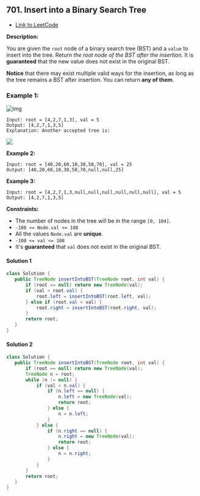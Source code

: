 ## 701. Insert into a Binary Search Tree

- [Link to LeetCode](https://leetcode.com/problems/insert-into-a-binary-search-tree/)

**Description:**



You are given the `root` node of a binary search tree (BST) and a `value` to insert into the tree. Return *the root node of the BST after the insertion*. It is **guaranteed** that the new value does not exist in the original BST.

**Notice** that there may exist multiple valid ways for the insertion, as long as the tree remains a BST after insertion. You can return **any of them**.



<!-- tabs:start -->

### **Example 1:**



![img](https://assets.leetcode.com/uploads/2020/10/05/insertbst.jpg)

```
Input: root = [4,2,7,1,3], val = 5
Output: [4,2,7,1,3,5]
Explanation: Another accepted tree is:
```



![](https://assets.leetcode.com/uploads/2020/10/05/bst.jpg)



**Example 2:**

```
Input: root = [40,20,60,10,30,50,70], val = 25
Output: [40,20,60,10,30,50,70,null,null,25]
```

**Example 3:**

```
Input: root = [4,2,7,1,3,null,null,null,null,null,null], val = 5
Output: [4,2,7,1,3,5]
```



<!-- tabs:end -->



**Constraints:**

- The number of nodes in the tree will be in the range `[0, 104]`.
- `-108 <= Node.val <= 108`
- All the values `Node.val` are **unique**.
- `-108 <= val <= 108`
- It's **guaranteed** that `val` does not exist in the original BST.



<!-- tabs:start -->

#### **Solution 1**



```java
class Solution {
   public TreeNode insertIntoBST(TreeNode root, int val) {
       if (root == null) return new TreeNode(val);
       if (val < root.val) {
           root.left = insertIntoBST(root.left, val);
       } else if (root.val < val) {
           root.right = insertIntoBST(root.right, val);
       }
       return root;
   }
}
```



#### **Solution 2**



```java
class Solution {
   public TreeNode insertIntoBST(TreeNode root, int val) {
       if (root == null) return new TreeNode(val);
       TreeNode n = root;
       while (n != null) {
           if (val < n.val) {
               if (n.left == null) {
                   n.left = new TreeNode(val);
                   return root;
               } else {
                   n = n.left;
               }
           } else {
               if (n.right == null) {
                   n.right = new TreeNode(val);
                   return root;
               } else {
                   n = n.right;
               }
           }
       }
       return root;
   }
}
```



<!-- tabs:end -->



